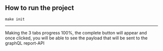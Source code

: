 ## How to run the project

`make init`

---

Making the 3 tabs progress 100%, the complete button will appear and once clicked, you will be able to see the payload that will be sent to the graphQL report-API
